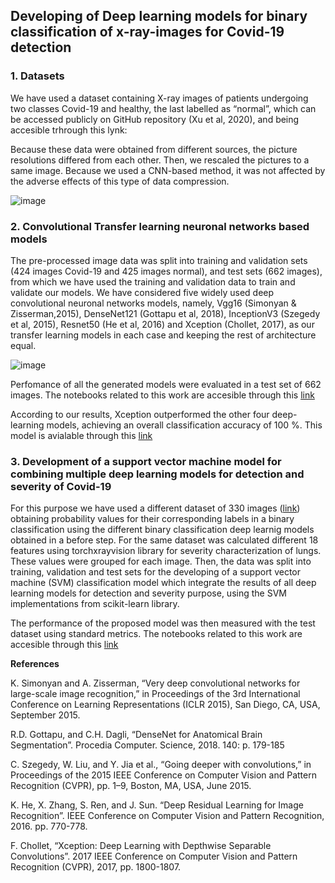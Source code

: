 ## Developing of Deep learning models for binary classification of x-ray-images for Covid-19 detection
### 1. Datasets
We have used a dataset containing X-ray images of patients undergoing two classes Covid-19 and healthy, the last labelled as “normal”, which can be accessed publicly on GitHub repository (Xu et al, 2020), and being accesible trhrough this lynk: 

Because these data were obtained from different sources, the picture resolutions differed from each other. Then, we rescaled the pictures to a same image. Because we used a CNN-based method, it was not affected by the adverse effects of this type of data compression. 

![image](https://user-images.githubusercontent.com/79282400/131243302-f11d4f36-dc51-4bac-87a3-7a0229471abc.png)

### 2. Convolutional Transfer learning neuronal networks based models
The pre-processed image data was split into training and validation sets (424 images Covid-19 and 425 images normal), and test sets (662 images), from which we have used the training and validation data to train and validate our models. We have considered five widely used deep convolutional neuronal networks models, namely, Vgg16 (Simonyan & Zisserman,2015), DenseNet121 (Gottapu et al, 2018), InceptionV3 (Szegedy et al, 2015), Resnet50 (He  et al, 2016) and Xception (Chollet, 2017), as our transfer learning models in each case and keeping the rest of architecture equal. 

![image](https://user-images.githubusercontent.com/79282400/131243390-57cce1e3-2f55-43fb-a49f-869ece1ef97c.png)

Perfomance of all the generated models were  evaluated in a test set of 662 images. The notebooks related to this work are accesible through this [link](https://github.com/ChristianQF/SARSCov2)

According to our results, Xception outperformed the other four deep-learning models, achieving an overall classification accuracy of 100 %. This model is avialable through this [link](https://drive.google.com/file/d/1-6bnyEataVIl4WFxuwQG41GNVenMRBNj/view?usp=sharing)

### 3. Development of a support vector machine model for combining multiple deep learning models for detection and severity of Covid-19
For this purpose we have used a different dataset of 330 images ([link](https://drive.google.com/drive/folders/1-ciDsiTncjb0uZTLEJmktJnvFSwMdwjp?usp=sharing)) obtaining probability values for their corresponding labels in a binary classification using the different binary classification deep learnig models obtained in a before step. For the same dataset was calculated different 18 features using torchxrayvision library for severity characterization of lungs. These values were grouped for each image. Then, the data was split into training, validation and test sets for the developing of a support vector machine (SVM) classification model which integrate the results of all deep learning models for detection and severity purpose, using the SVM implementations from scikit-learn library. 

The performance of the proposed model was then measured with the test dataset using standard metrics.
The notebooks related to this work are accesible through this [link](https://github.com/ChristianQF/SARSCov2)


__References__

K. Simonyan and A. Zisserman, “Very deep convolutional networks for large-scale image recognition,” in Proceedings of the 3rd International Conference on Learning Representations (ICLR 2015), San Diego, CA, USA, September 2015.

R.D. Gottapu, and C.H. Dagli, “DenseNet for Anatomical Brain Segmentation”. Procedia Computer. Science, 2018. 140: p. 179-185

C. Szegedy, W. Liu, and Y. Jia et al., “Going deeper with convolutions,” in Proceedings of the 2015 IEEE Conference on Computer Vision and Pattern Recognition (CVPR), pp. 1–9, Boston, MA, USA, June 2015. 

K. He, X. Zhang, S. Ren, and J. Sun. “Deep Residual Learning for Image Recognition”. IEEE Conference on Computer Vision and Pattern Recognition, 2016. pp. 770-778.

F. Chollet, “Xception: Deep Learning with Depthwise Separable Convolutions”. 2017 IEEE Conference on Computer Vision and Pattern Recognition (CVPR), 2017, pp. 1800-1807.

